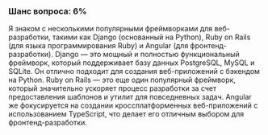 ### Шанс вопроса: 6%

Я знаком с несколькими популярными фреймворками для веб-разработки, такими как Django (основанный на Python), Ruby on Rails (для языка программирования Ruby) и Angular (для фронтенд-разработки). Django — это мощный и полностью функциональный фреймворк, который поддерживает базу данных PostgreSQL, MySQL и SQLite. Он отлично подходит для создания веб-приложений с бэкендом на Python. Ruby on Rails — это еще один популярный фреймворк, который значительно ускоряет процесс разработки за счет предоставления шаблонов и утилит для повседневных задач. Angular же фокусируется на создании кроссплатформенных веб-приложений с использованием TypeScript, что делает его отличным выбором для фронтенд-разработки.